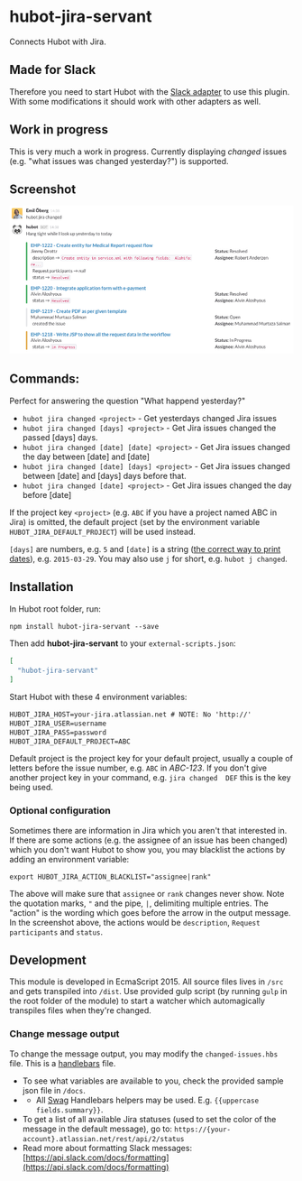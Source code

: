 # hubot-jira-servant

Connects Hubot with Jira.

## Made for Slack
Therefore you need to start Hubot with the [Slack adapter](https://www.npmjs.com/package/hubot-slack) to use this plugin. With some modifications it should work with other adapters as well.

## Work in progress
This is very much a work in progress. Currently displaying _changed_ issues (e.g. "what issues was changed yesterday?")  is supported.

## Screenshot

![Screenshot](https://raw.githubusercontent.com/emiloberg/hubot-jira-servant/master/docs/screenshot.png)


## Commands:
Perfect for answering the question "What happend yesterday?"

* `hubot jira changed <project>` - Get yesterdays changed Jira issues
* `hubot jira changed [days] <project>` - Get Jira issues changed the passed [days] days.
* `hubot jira changed [date] [date] <project>` - Get Jira issues changed the day between [date] and [date]
* `hubot jira changed [date] [days] <project>` - Get Jira issues changed between [date] and [days] days before that.
* `hubot jira changed [date] <project>` - Get Jira issues changed the day before [date]

If the project key `<project>` (e.g. `ABC` if you have a project named ABC in Jira) is omitted, the default project (set by the environment variable `HUBOT_JIRA_DEFAULT_PROJECT`) will be used instead.

`[days]` are numbers, e.g. `5` and `[date]` is a string ([the correct way to print dates](https://sv.wikipedia.org/wiki/ISO_8601)), e.g. `2015-03-29`. You may also use `j` for short, e.g. `hubot j changed`.

## Installation

In Hubot root folder, run:

```
npm install hubot-jira-servant --save
```

Then add **hubot-jira-servant** to your `external-scripts.json`:

```json
[
  "hubot-jira-servant"
]
```

Start Hubot with these 4 environment variables:

```
HUBOT_JIRA_HOST=your-jira.atlassian.net # NOTE: No 'http://'
HUBOT_JIRA_USER=username
HUBOT_JIRA_PASS=password
HUBOT_JIRA_DEFAULT_PROJECT=ABC
```
Default project is the project key for your default project, usually a couple of letters before the issue number, e.g. `ABC` in _ABC-123_. If you don't give another project key in your command, e.g. `jira changed  DEF` this is the key being used.

### Optional configuration
Sometimes there are information in Jira which you aren't that interested in. If there are some actions (e.g. the assignee of an issue has been changed) which you don't want Hubot to show you, you may blacklist the actions by adding an environment variable:

``` 
export HUBOT_JIRA_ACTION_BLACKLIST="assignee|rank"
```

The above will make sure that `assignee` or `rank` changes never show. Note the quotation marks, `"` and the pipe, `|`, delimiting multiple entries. The "action" is the wording which goes before the arrow in the output message. In the screenshot above, the actions would be `description`, `Request participants` and `status`.


## Development
This module is developed in EcmaScript 2015. All source files lives in `/src` and gets transpiled into `/dist`. Use provided gulp script (by running `gulp` in the root folder of the module) to start a watcher which automagically transpiles files when they're changed.

### Change message output
To change the message output, you may modify the `changed-issues.hbs` file. This is a [handlebars](handlebarsjs.com) file.

* To see what variables are available to you, check the provided sample json file in `/docs`.
* * All [Swag](https://github.com/elving/swag) Handlebars helpers may be used. E.g. `{{uppercase fields.summary}}`.
* To get a list of all available Jira statuses (used to set the color of the message in the default message), go to: `https://{your-account}.atlassian.net/rest/api/2/status`
* Read more about formatting Slack messages: [https://api.slack.com/docs/formatting](https://api.slack.com/docs/formatting)